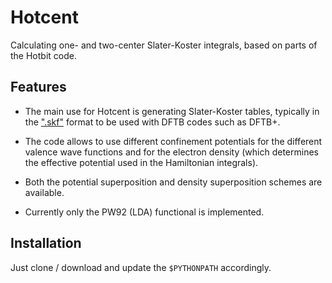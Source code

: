 # Hotcent

Calculating one- and two-center Slater-Koster integrals,
based on parts of the Hotbit code.


## Features

* The main use for Hotcent is generating Slater-Koster tables,
typically in the [".skf"](https://www.dftb.org/fileadmin/DFTB/public/misc/slakoformat.pdf)
format to be used with DFTB codes such as DFTB+.

* The code allows to use different confinement potentials for
the different valence wave functions and for the electron density 
(which determines the effective potential used in the Hamiltonian 
integrals). 

* Both the potential superposition and density superposition
schemes are available. 

* Currently only the PW92 (LDA) functional is implemented.


## Installation

Just clone / download and update the `$PYTHONPATH` accordingly.
